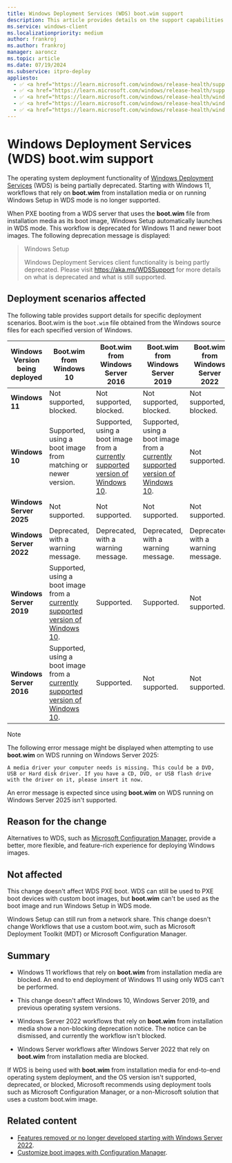 ```yaml
---
title: Windows Deployment Services (WDS) boot.wim support
description: This article provides details on the support capabilities of WDS for end to end operating system deployment.
ms.service: windows-client
ms.localizationpriority: medium
author: frankroj
ms.author: frankroj
manager: aaroncz
ms.topic: article
ms.date: 07/19/2024
ms.subservice: itpro-deploy
appliesto:
  - ✅ <a href="https://learn.microsoft.com/windows/release-health/supported-versions-windows-client" target="_blank">Windows 11</a>
  - ✅ <a href="https://learn.microsoft.com/windows/release-health/supported-versions-windows-client" target="_blank">Windows 10</a>
  - ✅ <a href="https://learn.microsoft.com/windows/release-health/windows-server-release-info" target="_blank">Windows Server 2022</a>
  - ✅ <a href="https://learn.microsoft.com/windows/release-health/windows-server-release-info" target="_blank">Windows Server 2019</a>
  - ✅ <a href="https://learn.microsoft.com/windows/release-health/windows-server-release-info" target="_blank">Windows Server 2016</a>
---
```


# Windows Deployment Services (WDS) boot.wim support

The operating system deployment functionality of [Windows Deployment Services](/previous-versions/windows/it-pro/windows-server-2012-r2-and-2012/hh831764(v=ws.11)) (WDS) is being partially deprecated. Starting with Windows 11, workflows that rely on **boot.wim** from installation media or on running Windows Setup in WDS mode is no longer supported.

When PXE booting from a WDS server that uses the **boot.wim** file from installation media as its boot image, Windows Setup automatically launches in WDS mode. This workflow is deprecated for Windows 11 and newer boot images. The following deprecation message is displayed:

> Windows Setup
>
> Windows Deployment Services client functionality is being partly deprecated. Please visit https://aka.ms/WDSSupport for more details on what is deprecated and what is still supported.

## Deployment scenarios affected

The following table provides support details for specific deployment scenarios. Boot.wim is the `boot.wim` file obtained from the Windows source files for each specified version of Windows.

| Windows Version being deployed | Boot.wim from Windows 10 | Boot.wim from Windows Server 2016 | Boot.wim from Windows Server 2019 | Boot.wim from Windows Server 2022 | Boot.wim from Windows 11 |
| --- | --- | --- | --- | --- | --- |
| **Windows 11** | Not supported, blocked. | Not supported, blocked. | Not supported, blocked. |Not supported, blocked. | Not supported, blocked. |
| **Windows 10** | Supported, using a boot image from matching or newer version. | Supported, using a boot image from a [currently supported version of Windows 10](/windows/release-health/supported-versions-windows-client#windows-10-supported-versions). | Supported, using a boot image from a [currently supported version of Windows 10](/windows/release-health/supported-versions-windows-client#windows-10-supported-versions).| Not supported. | Not supported. |
| **Windows Server 2025** | Not supported. | Not supported. | Not supported. | Not supported. | Not supported. |
| **Windows Server 2022** | Deprecated, with a warning message. | Deprecated, with a warning message. | Deprecated, with a warning message. | Deprecated, with a warning message. | Not supported. |
| **Windows Server 2019** | Supported, using a boot image from a [currently supported version of Windows 10](/windows/release-health/supported-versions-windows-client#windows-10-supported-versions). | Supported. | Supported. | Not supported. | Not supported. |
| **Windows Server 2016** | Supported, using a boot image from a [currently supported version of Windows 10](/windows/release-health/supported-versions-windows-client#windows-10-supported-versions). |Supported. | Not supported. | Not supported. | Not supported. |

> [!NOTE]
>
> The following error message might be displayed when attempting to use **boot.wim** on WDS running on Windows Server 2025:
>
> `A media driver your computer needs is missing. This could be a DVD, USB or Hard disk driver. If you have a CD, DVD, or USB flash drive with the driver on it, please insert it now.`
>
> An error message is expected since using **boot.wim** on WDS running on Windows Server 2025 isn't supported.

## Reason for the change

Alternatives to WDS, such as [Microsoft Configuration Manager](/mem/configmgr/osd/understand/introduction-to-operating-system-deployment), provide a better, more flexible, and feature-rich experience for deploying Windows images.

## Not affected

This change doesn't affect WDS PXE boot. WDS can still be used to PXE boot devices with custom boot images, but **boot.wim** can't be used as the boot image and run Windows Setup in WDS mode.

Windows Setup can still run from a network share. This change doesn't change Workflows that use a custom boot.wim, such as Microsoft Deployment Toolkit (MDT) or Microsoft Configuration Manager.

## Summary

- Windows 11 workflows that rely on **boot.wim** from installation media are blocked. An end to end deployment of Windows 11 using only WDS can't be performed.

- This change doesn't affect Windows 10, Windows Server 2019, and previous operating system versions.

- Windows Server 2022 workflows that rely on **boot.wim** from installation media show a non-blocking deprecation notice. The notice can be dismissed, and currently the workflow isn't blocked.

- Windows Server workflows after Windows Server 2022 that rely on **boot.wim** from installation media are blocked.

If WDS is being used with **boot.wim** from installation media for end-to-end operating system deployment, and the OS version isn't supported, deprecated, or blocked, Microsoft recommends using deployment tools such as Microsoft Configuration Manager, or a non-Microsoft solution that uses a custom boot.wim image.

## Related content

- [Features removed or no longer developed starting with Windows Server 2022](/windows-server/get-started/removed-deprecated-features-windows-server-2022#features-were-no-longer-developing).
- [Customize boot images with Configuration Manager](/mem/configmgr/osd/get-started/customize-boot-images).

